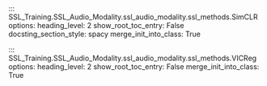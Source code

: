 ::: SSL_Training.SSL_Audio_Modality.ssl_audio_modality.ssl_methods.SimCLR
    options: 
        heading_level: 2
        show_root_toc_entry: False
        docsting_section_style: spacy
        merge_init_into_class: True

::: SSL_Training.SSL_Audio_Modality.ssl_audio_modality.ssl_methods.VICReg
    options: 
        heading_level: 2
        show_root_toc_entry: False
        merge_init_into_class: True